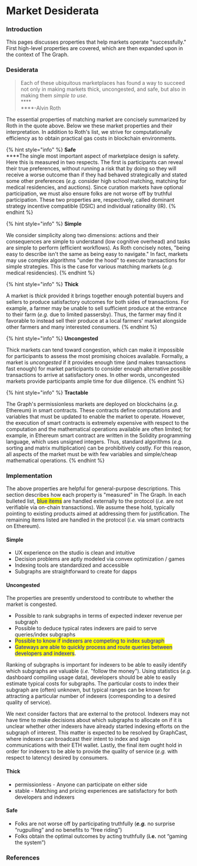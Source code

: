 # Market Desiderata

### Introduction

This pages discusses properties that help markets operate "successfully." First high-level properties are covered, which are then expanded upon in the context of The Graph.

### Desiderata

> Each of these ubiquitous marketplaces has found a way to succeed not only in making markets thick, uncongested, and safe, but also in making them _simple to use_.\
> ****\
> ****-Alvin Roth

The essential properties of matching market are concisely summarized by Roth in the quote above. Below we these market properties and their interpretation. In addition to Roth's list, we strive for computationally efficiency as to obtain practical gas costs in blockchain environments.

{% hint style="info" %}
**Safe**\
****The single most important aspect of marketplace design is safety. Here this is measured in two respects. The first is participants can reveal their true preferences, without running a risk that by doing so they will receive a worse outcome than if they had behaved strategically and stated some other preferences (_e.g._ consider high school matching, matching for medical residencies, and auctions). Since curation markets have optional participation, we must also ensure folks are not worse off by truthful participation. These two properties are, respectively, called dominant strategy incentive compatible (DSIC) and individual rationality (IR).&#x20;
{% endhint %}

{% hint style="info" %}
**Simple**

We consider simplicity along two dimensions: actions and their consequences are simple to understand (low cognitive overhead) and tasks are simple to perform (efficient workflows). As Roth concisely notes, "being easy to describe isn't the same as being easy to navigate." In fact, markets may use complex algorithms "under the hood" to execute transactions for simple strategies. This is the case for various matching markets (_e.g._ medical residencies).
{% endhint %}

{% hint style="info" %}
**Thick**

A market is _thick_ provided it brings together enough potential buyers and sellers to produce satisfactory outcomes for both sides of transactions. For example, a farmer may be unable to sell sufficient produce at the entrance to their farm (_e.g._ due to limited passersby). Thus, the farmer may find it favorable to instead sell their produce at a local farmers' market alongside other farmers and many interested consumers.
{% endhint %}

{% hint style="info" %}
**Uncongested**

Thick markets can tend toward congestion, which can make it impossible for participants to assess the most promising choices available. Formally, a market is _uncongested_ if it provides enough time (and makes transactions fast enough) for market participants to consider enough alternative possible transactions to arrive at satisfactory ones. In other words, uncongested markets provide participants ample time for due diligence.
{% endhint %}

{% hint style="info" %}
**Tractable**

The Graph's permissionless markets are deployed on blockchains (_e.g._ Ethereum) in smart contracts. These contracts define computations and variables that must be updated to enable the market to operate. However, the execution of smart contracts is extremely expensive with respect to the computation and the mathematical operations available are often limited; for example, in Ethereum smart contract are written in the Solidity programming language, which uses unsigned integers. Thus, standard algorithms (_e.g._ sorting and matrix multiplication) can be prohibitively costly. For this reason, all aspects of the market must be with few variables and simple/cheap mathematical operations.
{% endhint %}

### Implementation

The above properties are helpful for general-purpose descriptions. This section describes how each property is "measured" in The Graph. In each bulleted list, <mark style="color:blue;">blue items</mark> are handled externally to the protocol (_i.e._ are not verifiable via on-chain transactions). We assume these hold, typically pointing to existing products aimed at addressing them for justification. The remaining items listed are handled in the protocol (_i.e._ via smart contracts on Ethereum).

#### Simple

* UX experience on the studio is clean and intuitive
* Decision problems are aptly modeled via convex optimization / games
* Indexing tools are standardized and accessible
* Subgraphs are straightforward to create for dapps

#### Uncongested

The properties are presently understood to contribute to whether the market is congested.

* Possible to rank subgraphs in terms of expected indexer revenue per subgraph
* Possible to deduce typical rates indexers are paid to serve queries/index subgraphs
* <mark style="color:blue;">Possible to know if indexers are competing to index subgraph</mark>
* <mark style="color:blue;">Gateways are able to quickly process and route queries between developers and indexers</mark>.

Ranking of subgraphs is important for indexers to be able to easily identify which subgraphs are valuable (_i.e._ "follow the money"). Using statistics (_e.g._ dashboard compiling usage data), developers should be able to easily estimate typical costs for subgraphs. The particular costs to index their subgraph are (often) unknown, but typical ranges can be known for attracting a particular number of indexers (corresponding to a desired quality of service).&#x20;

We next consider factors that are external to the protocol. Indexers may not have time to make decisions about which subgraphs to allocate on if it is unclear whether other indexers have already started indexing efforts on the subgraph of interest. This matter is expected to be resolved by GraphCast, where indexers can broadcast their intent to index and sign communications with their ETH wallet. Lastly, the final item ought hold in order for indexers to be able to provide the quality of service (_e.g._ with respect to latency) desired by consumers.



#### Thick

* permissionless - Anyone can participate on either side
* stable - Matching and pricing experiences are satisfactory for both developers and indexers

#### Safe

* Folks are not worse off by participating truthfully (_**e.g.**_ no surprise “rugpulling” and no benefits to “free riding”)
* Folks obtain the optimal outcomes by acting truthfully (**i.e.** not “gaming the system”)







### References

